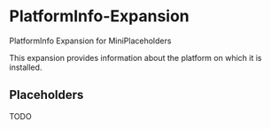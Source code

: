 # PlatformInfo-Expansion
PlatformInfo Expansion for MiniPlaceholders

This expansion provides information about the platform on which it is installed.

## Placeholders

TODO